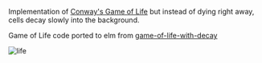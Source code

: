 Implementation of [Conway's Game of Life](https://en.wikipedia.org/wiki/Conway%27s_Game_of_Life) but instead of dying right away, cells decay slowly into the background.

Game of Life code ported to elm from [game-of-life-with-decay](https://joy.recurse.com/posts/886-game-of-life-with-decay)

![life](/life.gif)
